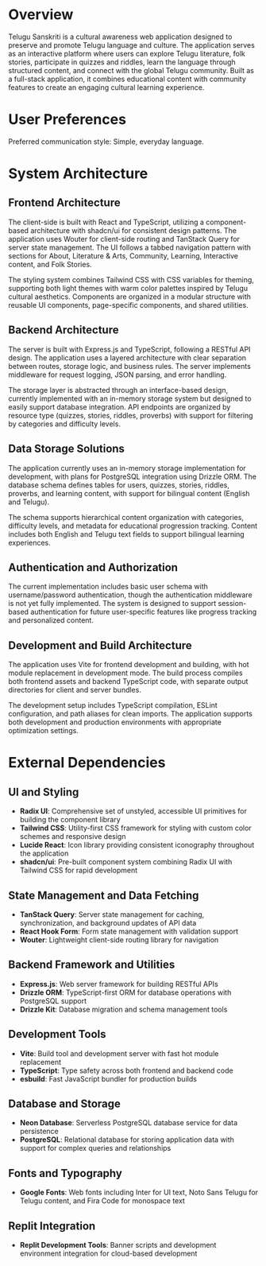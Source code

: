 # Overview

Telugu Sanskriti is a cultural awareness web application designed to preserve and promote Telugu language and culture. The application serves as an interactive platform where users can explore Telugu literature, folk stories, participate in quizzes and riddles, learn the language through structured content, and connect with the global Telugu community. Built as a full-stack application, it combines educational content with community features to create an engaging cultural learning experience.

# User Preferences

Preferred communication style: Simple, everyday language.

# System Architecture

## Frontend Architecture
The client-side is built with React and TypeScript, utilizing a component-based architecture with shadcn/ui for consistent design patterns. The application uses Wouter for client-side routing and TanStack Query for server state management. The UI follows a tabbed navigation pattern with sections for About, Literature & Arts, Community, Learning, Interactive content, and Folk Stories.

The styling system combines Tailwind CSS with CSS variables for theming, supporting both light themes with warm color palettes inspired by Telugu cultural aesthetics. Components are organized in a modular structure with reusable UI components, page-specific components, and shared utilities.

## Backend Architecture
The server is built with Express.js and TypeScript, following a RESTful API design. The application uses a layered architecture with clear separation between routes, storage logic, and business rules. The server implements middleware for request logging, JSON parsing, and error handling.

The storage layer is abstracted through an interface-based design, currently implemented with an in-memory storage system but designed to easily support database integration. API endpoints are organized by resource type (quizzes, stories, riddles, proverbs) with support for filtering by categories and difficulty levels.

## Data Storage Solutions
The application currently uses an in-memory storage implementation for development, with plans for PostgreSQL integration using Drizzle ORM. The database schema defines tables for users, quizzes, stories, riddles, proverbs, and learning content, with support for bilingual content (English and Telugu).

The schema supports hierarchical content organization with categories, difficulty levels, and metadata for educational progression tracking. Content includes both English and Telugu text fields to support bilingual learning experiences.

## Authentication and Authorization
The current implementation includes basic user schema with username/password authentication, though the authentication middleware is not yet fully implemented. The system is designed to support session-based authentication for future user-specific features like progress tracking and personalized content.

## Development and Build Architecture
The application uses Vite for frontend development and building, with hot module replacement in development mode. The build process compiles both frontend assets and backend TypeScript code, with separate output directories for client and server bundles.

The development setup includes TypeScript compilation, ESLint configuration, and path aliases for clean imports. The application supports both development and production environments with appropriate optimization settings.

# External Dependencies

## UI and Styling
- **Radix UI**: Comprehensive set of unstyled, accessible UI primitives for building the component library
- **Tailwind CSS**: Utility-first CSS framework for styling with custom color schemes and responsive design
- **Lucide React**: Icon library providing consistent iconography throughout the application
- **shadcn/ui**: Pre-built component system combining Radix UI with Tailwind CSS for rapid development

## State Management and Data Fetching
- **TanStack Query**: Server state management for caching, synchronization, and background updates of API data
- **React Hook Form**: Form state management with validation support
- **Wouter**: Lightweight client-side routing library for navigation

## Backend Framework and Utilities
- **Express.js**: Web server framework for building RESTful APIs
- **Drizzle ORM**: TypeScript-first ORM for database operations with PostgreSQL support
- **Drizzle Kit**: Database migration and schema management tools

## Development Tools
- **Vite**: Build tool and development server with fast hot module replacement
- **TypeScript**: Type safety across both frontend and backend code
- **esbuild**: Fast JavaScript bundler for production builds

## Database and Storage
- **Neon Database**: Serverless PostgreSQL database service for data persistence
- **PostgreSQL**: Relational database for storing application data with support for complex queries and relationships

## Fonts and Typography
- **Google Fonts**: Web fonts including Inter for UI text, Noto Sans Telugu for Telugu content, and Fira Code for monospace text

## Replit Integration
- **Replit Development Tools**: Banner scripts and development environment integration for cloud-based development